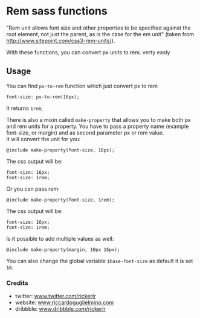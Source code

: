 # Rem sass functions

"Rem unit allows font size and other properties to be specified against the root element, not just the parent, as is the case for the em unit" 
(taken from http://www.sitepoint.com/css3-rem-units/).

With these functions, you can convert px units to rem. verty easly

## Usage

You can find `px-to-rem` function which just convert px to rem

	font-size: px-to-rem(16px);	

It returns `1rem`;

There is also a mixin called `make-property` that allows you to make both px and rem units for a property.
You have to pass a property name (example font-size, or margin) and as second parameter px or rem value.  
It will convert the unit for you:

	@include make-property(font-size, 16px);

The css output will be:

	font-size: 16px;
	font-size: 1rem;

Or you can pass rem:

	@include make-property(font-size, 1rem);

The css output will be:

	font-size: 16px;
	font-size: 1rem;

Is it possible to add multiple values as well:
	
	@include make-property(margin, 10px 15px);

You can also change the global variable `$base-font-size` as default it is set `16`.

### Credits

- twitter: www.twitter.com/rickerlr
- website: www.riccardoguglielmino.com
- dribbble: www.dribbble.com/rickerlr
